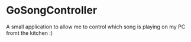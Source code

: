 # GoSongController

A small application to allow me to control which song is playing on my PC fromt the kitchen :)
